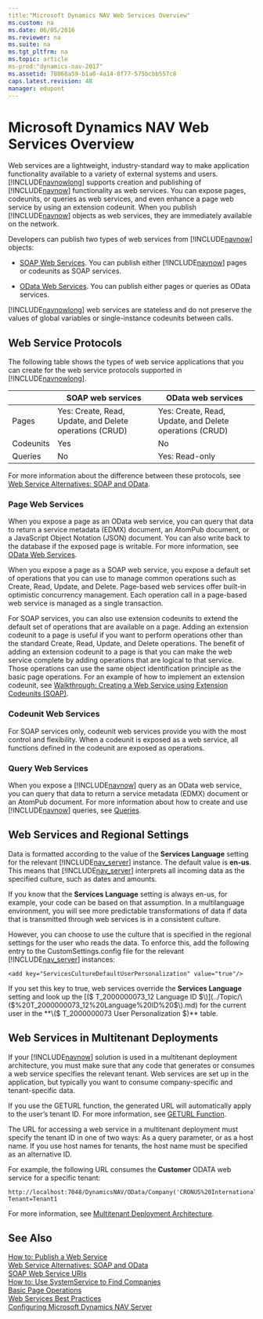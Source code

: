 ```yaml
---
title:"Microsoft Dynamics NAV Web Services Overview"
ms.custom: na
ms.date: 06/05/2016
ms.reviewer: na
ms.suite: na
ms.tgt_pltfrm: na
ms.topic: article
ms-prod:"dynamics-nav-2017"
ms.assetid: 78068a59-b1a0-4a14-8f77-575bcbb557c8
caps.latest.revision: 48
manager: edupont
---
```

# Microsoft Dynamics NAV Web Services Overview
Web services are a lightweight, industry\-standard way to make application functionality available to a variety of external systems and users. [!INCLUDE[navnowlong](includes/navnowlong_md.md)] supports creation and publishing of [!INCLUDE[navnow](includes/navnow_md.md)] functionality as web services. You can expose pages, codeunits, or queries as web services, and even enhance a page web service by using an extension codeunit. When you publish [!INCLUDE[navnow](includes/navnow_md.md)] objects as web services, they are immediately available on the network.  
  
 Developers can publish two types of web services from [!INCLUDE[navnow](includes/navnow_md.md)] objects:  
  
-   [SOAP Web Services](SOAP-Web-Services.md). You can publish either [!INCLUDE[navnow](includes/navnow_md.md)] pages or codeunits as SOAP services.  
  
-   [OData Web Services](OData-Web-Services.md). You can publish either pages or queries as OData services.  
  
 [!INCLUDE[navnowlong](includes/navnowlong_md.md)] web services are stateless and do not preserve the values of global variables or single\-instance codeunits between calls.  
  
## Web Service Protocols  
 The following table shows the types of web service applications that you can create for the web service protocols supported in [!INCLUDE[navnowlong](includes/navnowlong_md.md)].  
  
||SOAP web services|OData web services|  
|-|-----------------------|------------------------|  
|Pages|Yes: Create, Read, Update, and Delete operations \(CRUD\)|Yes: Create, Read, Update, and Delete operations \(CRUD\)|  
|Codeunits|Yes|No|  
|Queries|No|Yes: Read\-only|  
  
 For more information about the difference between these protocols, see [Web Service Alternatives: SOAP and OData](../Topic/Web%20Service%20Alternatives:%20SOAP%20and%20OData.md).  
  
### Page Web Services  
 When you expose a page as an OData web service, you can query that data to return a service metadata \(EDMX\) document, an AtomPub document, or a JavaScript Object Notation \(JSON\) document. You can also write back to the database if the exposed page is writable. For more information, see [OData Web Services](OData-Web-Services.md).  
  
 When you expose a page as a SOAP web service, you expose a default set of operations that you can use to manage common operations such as Create, Read, Update, and Delete. Page\-based web services offer built\-in optimistic concurrency management. Each operation call in a page\-based web service is managed as a single transaction.  
  
 For SOAP services, you can also use extension codeunits to extend the default set of operations that are available on a page. Adding an extension codeunit to a page is useful if you want to perform operations other than the standard Create, Read, Update, and Delete operations. The benefit of adding an extension codeunit to a page is that you can make the web service complete by adding operations that are logical to that service. Those operations can use the same object identification principle as the basic page operations. For an example of how to implement an extension codeunit, see [Walkthrough: Creating a Web Service using Extension Codeunits \(SOAP\)](../Topic/Walkthrough:%20Creating%20a%20Web%20Service%20using%20Extension%20Codeunits%20\(SOAP\).md).  
  
### Codeunit Web Services  
 For SOAP services only, codeunit web services provide you with the most control and flexibility. When a codeunit is exposed as a web service, all functions defined in the codeunit are exposed as operations.  
  
### Query Web Services  
 When you expose a [!INCLUDE[navnow](includes/navnow_md.md)] query as an OData web service, you can query that data to return a service metadata \(EDMX\) document or an AtomPub document. For more information about how to create and use [!INCLUDE[navnow](includes/navnow_md.md)] queries, see [Queries](Queries.md).  
  
## Web Services and Regional Settings  
 Data is formatted according to the value of the **Services Language** setting for the relevant [!INCLUDE[nav_server](includes/nav_server_md.md)] instance. The default value is **en\-us**. This means that [!INCLUDE[nav_server](includes/nav_server_md.md)] interprets all incoming data as the specified culture, such as dates and amounts.  
  
 If you know that the **Services Language** setting is always en\-us, for example, your code can be based on that assumption. In a multilanguage environment, you will see more predictable transformations of data if data that is transmitted through web services is in a consistent culture.  
  
 However, you can choose to use the culture that is specified in the regional settings for the user who reads the data. To enforce this, add the following entry to the CustomSettings.config file for the relevant [!INCLUDE[nav_server](includes/nav_server_md.md)] instances:  
  
```  
<add key="ServicesCultureDefaultUserPersonalization" value="true"/>  
```  
  
 If you set this key to true, web services override the **Services Language** setting and look up the [\($ T\_2000000073\_12 Language ID $\)](../Topic/\($%20T_2000000073_12%20Language%20ID%20$\).md) for the current user in the **\($ T\_2000000073 User Personalization $\)** table.  
  
## Web Services in Multitenant Deployments  
 If your [!INCLUDE[navnow](includes/navnow_md.md)] solution is used in a multitenant deployment architecture, you must make sure that any code that generates or consumes a web service specifies the relevant tenant. Web services are set up in the application, but typically you want to consume company\-specific and tenant\-specific data.  
  
 If you use the GETURL function, the generated URL will automatically apply to the user’s tenant ID. For more information, see [GETURL Function](GETURL-Function.md).  
  
 The URL for accessing a web service in a multitenant deployment must specify the tenant ID in one of two ways: As a query parameter, or as a host name. If you use host names for tenants, the host name must be specified as an alternative ID.  
  
 For example, the following URL consumes the **Customer** ODATA web service for a specific tenant:  
  
```  
http://localhost:7048/DynamicsNAV/OData/Company('CRONUS%20International%20Ltd.')/Customer?Tenant=Tenant1  
```  
  
 For more information, see [Multitenant Deployment Architecture](Multitenant-Deployment-Architecture.md).  
  
## See Also  
 [How to: Publish a Web Service](../Topic/How%20to:%20Publish%20a%20Web%20Service.md)   
 [Web Service Alternatives: SOAP and OData](../Topic/Web%20Service%20Alternatives:%20SOAP%20and%20OData.md)   
 [SOAP Web Service URIs](SOAP-Web-Service-URIs.md)   
 [How to: Use SystemService to Find Companies](../Topic/How%20to:%20Use%20SystemService%20to%20Find%20Companies.md)   
 [Basic Page Operations](Basic-Page-Operations.md)   
 [Web Services Best Practices](Web-Services-Best-Practices.md)   
 [Configuring Microsoft Dynamics NAV Server](Configuring-Microsoft-Dynamics-NAV-Server.md)